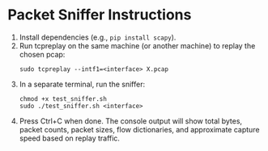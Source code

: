 # Packet Sniffer Instructions

1. Install dependencies (e.g., `pip install scapy`).  
2. Run tcpreplay on the same machine (or another machine) to replay the chosen pcap:
   ```
   sudo tcpreplay --intf1=<interface> X.pcap
   ```
3. In a separate terminal, run the sniffer:
   ```
   chmod +x test_sniffer.sh
   sudo ./test_sniffer.sh <interface>
   ```
4. Press Ctrl+C when done. The console output will show total bytes, packet counts, packet sizes, 
   flow dictionaries, and approximate capture speed based on replay traffic.